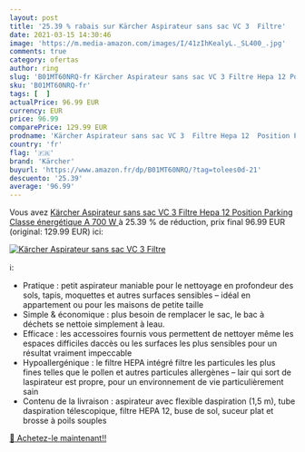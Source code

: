 ```yaml
---
layout: post
title: '25.39 % rabais sur Kärcher Aspirateur sans sac VC 3  Filtre'
date: 2021-03-15 14:30:46
image: 'https://m.media-amazon.com/images/I/41zIhKealyL._SL400_.jpg'
comments: true
category: ofertas
author: ring
slug: 'B01MT60NRQ-fr Kärcher Aspirateur sans sac VC 3 Filtre Hepa 12 Position...'
sku: 'B01MT60NRQ-fr'
tags: [  ]
actualPrice: 96.99 EUR
currency: EUR
price: 96.99
comparePrice: 129.99 EUR
prodname: 'Kärcher Aspirateur sans sac VC 3  Filtre Hepa 12  Position Parking  Classe énergétique A  700 W '
country: 'fr'
flag: '🇫🇷'
brand: 'Kärcher'
buyurl: 'https://www.amazon.fr/dp/B01MT60NRQ/?tag=tolees0d-21'
descuento: '25.39'
average: '96.99'
---
```


Vous avez [Kärcher Aspirateur sans sac VC 3  Filtre Hepa 12  Position Parking  Classe énergétique A  700 W ](https://www.amazon.fr/dp/B01MT60NRQ/?tag=tolees0d-21)  à  25.39 % de réduction, prix final  96.99 EUR (original: 129.99 EUR) ici:

[![Kärcher Aspirateur sans sac VC 3  Filtre](https://m.media-amazon.com/images/I/41zIhKealyL._SL400_.jpg)](https://www.amazon.fr/dp/B01MT60NRQ/?tag=tolees0d-21)

ℹ️:

- Pratique : petit aspirateur maniable pour le nettoyage en profondeur des sols, tapis, moquettes et autres surfaces sensibles – idéal en appartement ou pour les maisons de petite taille
- Simple & économique : plus besoin de remplacer le sac, le bac à déchets se nettoie simplement à leau.
- Efficace : les accessoires fournis vous permettent de nettoyer même les espaces difficiles daccès ou les surfaces les plus sensibles pour un résultat vraiment impeccable
- Hypoallergénique : le filtre HEPA intégré filtre les particules les plus fines telles que le pollen et autres particules allergènes – lair qui sort de laspirateur est propre, pour un environnement de vie particulièrement sain
- Contenu de la livraison : aspirateur avec flexible daspiration (1,5 m), tube daspiration télescopique, filtre HEPA 12, buse de sol, suceur plat et brosse à poils souples

[🛒 Achetez-le maintenant!!](https://www.amazon.fr/dp/B01MT60NRQ/?tag=tolees0d-21)
